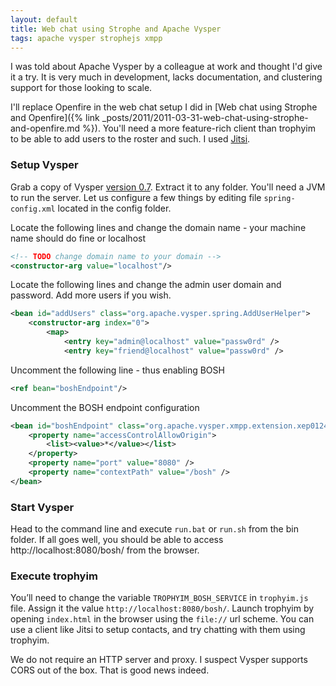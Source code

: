 ```yaml
---
layout: default
title: Web chat using Strophe and Apache Vysper
tags: apache vysper strophejs xmpp
---
```


I was told about Apache Vysper by a colleague at work and thought I'd give it a try. It is very much in development, lacks documentation, and clustering support for those looking to scale.

I'll replace Openfire in the web chat setup I did in [Web chat using Strophe and Openfire]({% link _posts/2011/2011-03-31-web-chat-using-strophe-and-openfire.md %}). You'll need a more feature-rich client than trophyim to be able to add users to the roster and such. I used [Jitsi](http://www.jitsi.org/).


### Setup Vysper

Grab a copy of Vysper [version 0.7](http://mina.apache.org/vysper-project/download_0.7.html). Extract it to any folder. You'll need a JVM to run the server. Let us configure a few things by editing file `spring-config.xml` located in the config folder.

Locate the following lines and change the domain name - your machine name should do fine or localhost

```xml
<!-- TODO change domain name to your domain -->
<constructor-arg value="localhost"/>
```

Locate the following lines and change the admin user domain and password. Add more users if you wish.

```xml
<bean id="addUsers" class="org.apache.vysper.spring.AddUserHelper">
    <constructor-arg index="0">
        <map>
            <entry key="admin@localhost" value="passw0rd" />
            <entry key="friend@localhost" value="passw0rd" />
```

Uncomment the following line - thus enabling BOSH

```xml
<ref bean="boshEndpoint"/>
```

Uncomment the BOSH endpoint configuration

```xml
<bean id="boshEndpoint" class="org.apache.vysper.xmpp.extension.xep0124.BoshEndpoint">
    <property name="accessControlAllowOrigin">
        <list><value>*</value></list>
    </property>
    <property name="port" value="8080" />
    <property name="contextPath" value="/bosh" />
</bean>
```

### Start Vysper

Head to the command line and execute `run.bat` or `run.sh` from the bin folder. If all goes well, you should be able to access http://localhost:8080/bosh/ from the browser.

### Execute trophyim

You’ll need to change the variable `TROPHYIM_BOSH_SERVICE` in `trophyim.js` file. Assign it the value `http://localhost:8080/bosh/`. Launch trophyim by opening `index.html` in the browser using the `file://` url scheme. You can use a client like Jitsi to setup contacts, and try chatting with them using trophyim.

We do not require an HTTP server and proxy. I suspect Vysper supports CORS out of the box. That is good news indeed.
